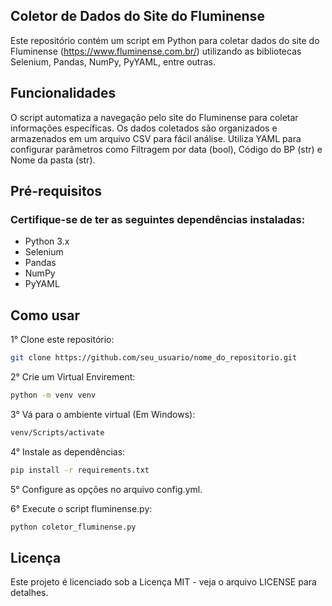 ## Coletor de Dados do Site do Fluminense
Este repositório contém um script em Python para coletar dados do site do Fluminense (https://www.fluminense.com.br/) utilizando as bibliotecas Selenium, Pandas, NumPy, PyYAML, entre outras.

## Funcionalidades
O script automatiza a navegação pelo site do Fluminense para coletar informações específicas.
Os dados coletados são organizados e armazenados em um arquivo CSV para fácil análise.
Utiliza YAML para configurar parâmetros como Filtragem por data (bool), Código do BP (str) e Nome da pasta (str).
## Pré-requisitos
### Certifique-se de ter as seguintes dependências instaladas:

- Python 3.x
- Selenium
- Pandas
- NumPy
- PyYAML
  
## Como usar
1° Clone este repositório:
```bash
git clone https://github.com/seu_usuario/nome_do_repositorio.git
```
2° Crie um Virtual Envirement:
```bash
python -m venv venv
````
3° Vá para o ambiente virtual (Em Windows): 
```bash
venv/Scripts/activate
```
4° Instale as dependências:
```bash
pip install -r requirements.txt
```
5° Configure as opções no arquivo config.yml.

6° Execute o script fluminense.py:

```bash
python coletor_fluminense.py
```

## Licença
Este projeto é licenciado sob a Licença MIT - veja o arquivo LICENSE para detalhes.
